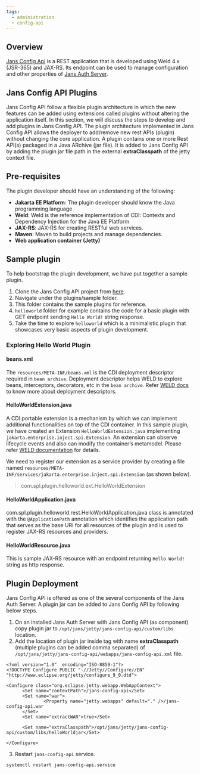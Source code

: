 ```yaml
---
tags:
  - administration
  - config-api
---
```


## Overview
[Jans Config Api](https://github.com/JanssenProject/jans/tree/main/jans-config-api) is a REST application that is developed using Weld 4.x (JSR-365) and JAX-RS. Its endpoint can be used to manage configuration and other properties of [Jans Auth Server](https://github.com/JanssenProject/jans/tree/main/jans-auth-server).

## Jans Config API Plugins
Jans Config API follow a flexible plugin architecture in which the new features can be added using extensions called plugins without altering the application itself. In this section, we will discuss the steps to develop and add plugins in Jans Config API.
The plugin architecture implemented in Jans Config API allows the deployer to add/remove new rest APIs (plugin) without changing the core application. 
A plugin contains one or more Rest API(s) packaged in a Java ARchive (jar file). It is added to Jans Config API by adding the plugin jar file path in the external **extraClasspath** of the jetty context file.


## Pre-requisites

The plugin developer should have an understanding of the following:

- **Jakarta EE Platform**: The plugin developer should know the Java programming language
- **Weld**: Weld is the reference implementation of CDI: Contexts and Dependency Injection for the Java EE Platform
- **JAX-RS**: JAX-RS for creating RESTful web services.
- **Maven**: Maven to build projects and manage dependencies. 
- **Web application container (Jetty)**


## Sample plugin

To help bootstrap the plugin development, we have put together a sample plugin.

1. Clone the Jans Config API project from [here](https://github.com/JanssenProject/jans/tree/main/jans-config-api).
2. Navigate under the plugins/sample folder.
3. This folder contains the sample plugins for reference.
4. `helloworld` folder for example contains the code for a basic plugin with GET endpoint sending `Hello World!` string response.
5. Take the time to explore `helloworld` which is a minimalistic plugin that showcases very basic aspects of plugin development.

### Exploring Hello World Plugin

#### beans.xml

The `resources/META-INF/beans.xml` is the CDI deployment descriptor required in `bean archive`. Deployment descriptor helps WELD to explore beans, interceptors, decorators, etc in the `bean archive`. Refer [WELD docs](https://docs.jboss.org/weld/reference/latest/en-US/html/ee.html#packaging-and-deployment) to know more about deployment descriptors.

#### HelloWorldExtension.java

A CDI portable extension is a mechanism by which we can implement additional functionalities on top of the CDI container. In this sample plugin, we have created an Extension `HelloWorldExtension.java` implementing `jakarta.enterprise.inject.spi.Extension`. An extension can observe lifecycle events and also can modify the container’s metamodel. Please refer [WELD documentation](https://docs.jboss.org/weld/reference/latest/en-US/html/extend.html#extend) for details.

We need to register our extension as a service provider by creating a file named `resources/META-INF/services/jakarta.enterprise.inject.spi.Extension` (as shown below).
> com.spl.plugin.helloworld.ext.HelloWorldExtension

#### HelloWorldApplication.java

com.spl.plugin.helloworld.rest.HelloWorldApplication.java class is annotated with the `@ApplicationPath` annotation which identifies the application path that serves as the base URI for all resources of the plugin and is used to register JAX-RS resources and providers.

#### HelloWorldResource.java 

This is sample JAX-RS resource with an endpoint returning `Hello World!` string as http response.

## Plugin Deployment

Jans Config API is offered as one of the several components of the Jans Auth Server. A plugin jar can be added to Jans Config API by following below steps.

1. On an installed Jans Auth Server with Jans Config API (as component) copy plugin jar to `/opt/jans/jetty/jans-config-api/custom/libs` location.
2. Add the location of plugin jar inside tag with name **extraClasspath** (multiple plugins can be added comma separated) of `/opt/jans/jetty/jans-config-api/webapps/jans-config-api.xml` file.

```
<?xml version="1.0"  encoding="ISO-8859-1"?>
<!DOCTYPE Configure PUBLIC "-//Jetty//Configure//EN" "http://www.eclipse.org/jetty/configure_9_0.dtd">

<Configure class="org.eclipse.jetty.webapp.WebAppContext">
      <Set name="contextPath">/jans-config-api</Set>
      <Set name="war">
              <Property name="jetty.webapps" default="." />/jans-config-api.war
      </Set>
      <Set name="extractWAR">true</Set>

      <Set name="extraClasspath">/opt/jans/jetty/jans-config-api/custom/libs/helloWorldjar</Set>

</Configure>
```
3. Restart `jans-config-api` service.
```
systemctl restart jans-config-api.service
```
